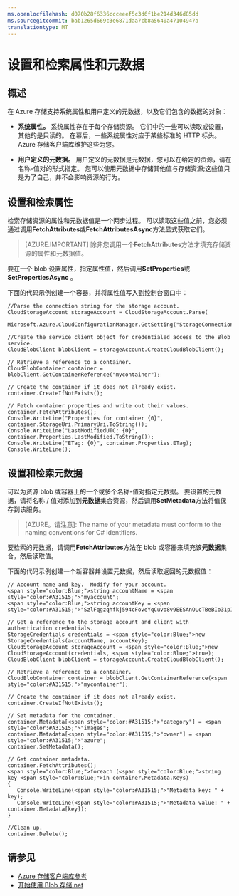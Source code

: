 ```yaml
---
ms.openlocfilehash: d070b28f6336ccceeef5c3d6f1be214d346d85dd
ms.sourcegitcommit: bab1265d669c3e6871daa7cb8a5640a47104947a
translationtype: MT
---
```


<properties 
  pageTitle="设置和检索属性和元数据的存储资源 |Microsoft Azure" 
  description="了解如何设置和检索属性和 Azure 存储资源的元数据。" 
  services="storage" 
  documentationCenter="" 
  authors="tamram" 
  manager="adinah" 
  editor=""/>

<tags 
  ms.service="storage" 
  ms.workload="storage" 
  ms.tgt_pltfrm="na" 
  ms.devlang="na" 
  ms.topic="article" 
  ms.date="08/04/2015" 
  ms.author="tamram"/>


# 设置和检索属性和元数据 #

## 概述

在 Azure 存储支持系统属性和用户定义的元数据，以及它们包含的数据的对象︰

*   **系统属性。** 系统属性存在于每个存储资源。 它们中的一些可以读取或设置，其他的是只读的。 在幕后，一些系统属性对应于某些标准的 HTTP 标头。 Azure 存储客户端库维护这些为您。  

*   **用户定义的元数据。** 用户定义的元数据是元数据，您可以在给定的资源，请在名称-值对的形式指定。 您可以使用元数据中存储其他值与存储资源;这些值只是为了自己，并不会影响资源的行为。  

## 设置和检索属性

检索存储资源的属性和元数据值是一个两步过程。 可以读取这些值之前，您必须通过调用**FetchAttributes**或**FetchAttributesAsync**方法显式获取它们。

> [AZURE.IMPORTANT] 除非您调用一个**FetchAttributes**方法才填充存储资源的属性和元数据值。 

要在一个 blob 设置属性，指定属性值，然后调用**SetProperties**或**SetPropertiesAsync** 。

下面的代码示例创建一个容器，并将属性值写入到控制台窗口中︰

    //Parse the connection string for the storage account.
    CloudStorageAccount storageAccount = CloudStorageAccount.Parse(
        Microsoft.Azure.CloudConfigurationManager.GetSetting("StorageConnectionString"));
    
    //Create the service client object for credentialed access to the Blob service.
    CloudBlobClient blobClient = storageAccount.CreateCloudBlobClient();

    // Retrieve a reference to a container. 
    CloudBlobContainer container = blobClient.GetContainerReference("mycontainer");

    // Create the container if it does not already exist.
    container.CreateIfNotExists();

    // Fetch container properties and write out their values.
    container.FetchAttributes();
    Console.WriteLine("Properties for container {0}", container.StorageUri.PrimaryUri.ToString());
    Console.WriteLine("LastModifiedUTC: {0}", container.Properties.LastModified.ToString());
    Console.WriteLine("ETag: {0}", container.Properties.ETag);
    Console.WriteLine();

## 设置和检索元数据

可以为资源 blob 或容器上的一个或多个名称-值对指定元数据。 要设置的元数据，请将名称 / 值对添加到**元数据**集合资源，然后调用**SetMetadata**方法将值保存到该服务。

> [AZURE。请注意]: The name of your metadata must conform to the naming conventions for C# identifiers.
 
要检索的元数据，请调用**FetchAttributes**方法在 blob 或容器来填充该**元数据**集合，然后读取值。

下面的代码示例创建一个新容器并设置元数据，然后读取返回的元数据值︰

         
    // Account name and key.  Modify for your account.
    <span style="color:Blue;">string accountName = <span style="color:#A31515;">"myaccount";
    <span style="color:Blue;">string accountKey = <span style="color:#A31515;">"SzlFqgzqhfkj594cFoveYqCuvo8v9EESAnOLcTBeBIo31p16rJJRZx/5vU/oY3ZsK/VdFNaVpm6G8YSD2K48Nw==";

    // Get a reference to the storage account and client with authentication credentials.
    StorageCredentials credentials = <span style="color:Blue;">new StorageCredentials(accountName, accountKey);
    CloudStorageAccount storageAccount = <span style="color:Blue;">new CloudStorageAccount(credentials, <span style="color:Blue;">true);
    CloudBlobClient blobClient = storageAccount.CreateCloudBlobClient();

    // Retrieve a reference to a container. 
    CloudBlobContainer container = blobClient.GetContainerReference(<span style="color:#A31515;">"mycontainer");

    // Create the container if it does not already exist.
    container.CreateIfNotExists();

    // Set metadata for the container.
    container.Metadata[<span style="color:#A31515;">"category"] = <span style="color:#A31515;">"images";
    container.Metadata[<span style="color:#A31515;">"owner"] = <span style="color:#A31515;">"azure";
    container.SetMetadata();

    // Get container metadata.
    container.FetchAttributes();
    <span style="color:Blue;">foreach (<span style="color:Blue;">string key <span style="color:Blue;">in container.Metadata.Keys)
    {
       Console.WriteLine(<span style="color:#A31515;">"Metadata key: " + key);
       Console.WriteLine(<span style="color:#A31515;">"Metadata value: " + container.Metadata[key]);
    }

    //Clean up.
    container.Delete();

## 请参见  

- [Azure 存储客户端库参考](http://msdn.microsoft.com/library/azure/wa_storage_30_reference_home.aspx)
- [开始使用 Blob 存储.net](storage-dotnet-how-to-use-blobs.md)  
 